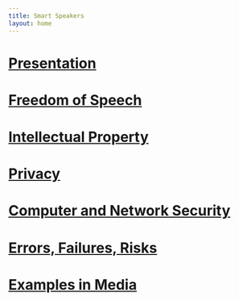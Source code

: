 ```yaml
---
title: Smart Speakers
layout: home
---
```


# [Presentation](https://wpi0-my.sharepoint.com/:p:/g/personal/wgbahm_wpi_edu/ERcCUfD-tV1KuRyUXHmWgDcB75idnH5IsdCm7kSgF8sFzg?e=qPpB8N)

# [Freedom of Speech](FreedomOfSpeech.md)

# [Intellectual Property](IP.md)

# [Privacy](Privacy.md)

# [Computer and Network Security](ComputerNetworkSecurity.md)

# [Errors, Failures, Risks](ErrorsFailuresRisks.md)

# [Examples in Media](ListOfMedia.md)

